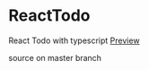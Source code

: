 # ReactTodo
React Todo with typescript
[Preview](https://mmdaminah.github.io/ReactTodo/)
<div>source on master branch</div>
